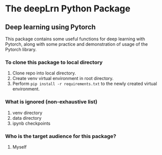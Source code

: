 # The deepLrn Python Package
## Deep learning using Pytorch

This package contains some useful functions for deep learning with Pytorch, along with some practice and demonstration of 
usage of the Pytorch library.

### To clone this package to local directory
1. Clone repo into local directory.
2. Create venv virtual environment in root directory.
3. Perform `pip install -r requirements.txt` to the newly created virtual environment.

### What is ignored (non-exhaustive list)
1. venv directory
2. data directory
3. ipynb checkpoints

### Who is the target audience for this package?
1. Myself